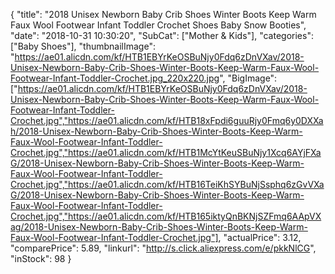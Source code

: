 {
	"title": "2018 Unisex Newborn Baby Crib Shoes Winter Boots Keep Warm Faux Wool Footwear Infant Toddler Crochet Shoes Baby Snow Booties",
	"date": "2018-10-31 10:30:20",
	"SubCat": ["Mother & Kids"],
	"categories": ["Baby Shoes"],
	"thumbnailImage": "https://ae01.alicdn.com/kf/HTB1EBYrKeOSBuNjy0Fdq6zDnVXav/2018-Unisex-Newborn-Baby-Crib-Shoes-Winter-Boots-Keep-Warm-Faux-Wool-Footwear-Infant-Toddler-Crochet.jpg_220x220.jpg",
	"BigImage": ["https://ae01.alicdn.com/kf/HTB1EBYrKeOSBuNjy0Fdq6zDnVXav/2018-Unisex-Newborn-Baby-Crib-Shoes-Winter-Boots-Keep-Warm-Faux-Wool-Footwear-Infant-Toddler-Crochet.jpg","https://ae01.alicdn.com/kf/HTB18xFpdi6guuRjy0Fmq6y0DXXah/2018-Unisex-Newborn-Baby-Crib-Shoes-Winter-Boots-Keep-Warm-Faux-Wool-Footwear-Infant-Toddler-Crochet.jpg","https://ae01.alicdn.com/kf/HTB1McYtKeuSBuNjy1Xcq6AYjFXaG/2018-Unisex-Newborn-Baby-Crib-Shoes-Winter-Boots-Keep-Warm-Faux-Wool-Footwear-Infant-Toddler-Crochet.jpg","https://ae01.alicdn.com/kf/HTB16TeiKhSYBuNjSsphq6zGvVXaG/2018-Unisex-Newborn-Baby-Crib-Shoes-Winter-Boots-Keep-Warm-Faux-Wool-Footwear-Infant-Toddler-Crochet.jpg","https://ae01.alicdn.com/kf/HTB165iktyQnBKNjSZFmq6AApVXag/2018-Unisex-Newborn-Baby-Crib-Shoes-Winter-Boots-Keep-Warm-Faux-Wool-Footwear-Infant-Toddler-Crochet.jpg"],
	"actualPrice": 3.12,
	"comparePrice": 5.89,
	"linkurl": "http://s.click.aliexpress.com/e/pkkNlCG",
	"inStock": 98
}
